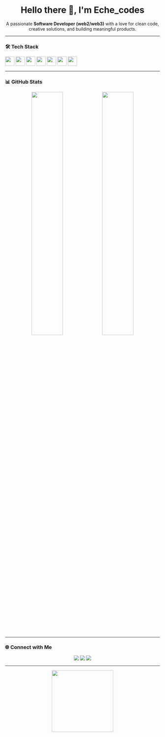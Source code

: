 <h1 align="center">Hello there 👋, I'm Eche_codes</h1>

<p align="center">
  A passionate <strong>Software Developer (web2/web3)</strong> with a love for clean code, creative solutions, and building meaningful products.
</p>

---

### 🛠️ Tech Stack

<p align="left">
  <img src="https://cdn.jsdelivr.net/gh/devicons/devicon/icons/javascript/javascript-original.svg" height="30" />
  <img src="https://cdn.jsdelivr.net/gh/devicons/devicon/icons/typescript/typescript-original.svg" height="30" />
  <img src="https://cdn.jsdelivr.net/gh/devicons/devicon/icons/react/react-original.svg" height="30" />
  <img src="https://cdn.jsdelivr.net/gh/devicons/devicon/icons/python/python-original.svg" height="30" />
  <img src="https://cdn.jsdelivr.net/gh/devicons/devicon/icons/csharp/csharp-original.svg" height="30" />
  <img src="https://cdn.jsdelivr.net/gh/devicons/devicon/icons/html5/html5-original.svg" height="30" />
  <img src="https://cdn.jsdelivr.net/gh/devicons/devicon/icons/css3/css3-original.svg" height="30" />
</p>

---

### 📊 GitHub Stats

<p align="center">
  <img src="https://github-readme-stats.vercel.app/api?username=Eche00&show_icons=true&theme=github_dark&hide_border=true" width="45%" />
  <img src="https://github-readme-stats.vercel.app/api/top-langs/?username=Eche00&layout=compact&theme=github_dark&hide_border=true" width="45%" />
</p>

---

### 🌐 Connect with Me

<p align="center">
  <a href="https://www.linkedin.com/in/eze-echezonachukwu-3755ba283?utm_source=share&utm_campaign=share_via&utm_content=profile&utm_medium=ios_app"><img src="https://img.shields.io/badge/LinkedIn-%230077B5?style=for-the-badge&logo=linkedin&logoColor=white"/></a>
  <a href="mailto:echeeze956@gmail.com"><img src="https://img.shields.io/badge/Gmail-%23D14836?style=for-the-badge&logo=gmail&logoColor=white"/></a>
  <a href="https://www.instagram.com/eche__codes?igsh=dzJ3YXpxcndueWVy&utm_source=qr"><img src="https://img.shields.io/badge/Instagram-%23E4405F?style=for-the-badge&logo=instagram&logoColor=white"/></a>
</p>

---

<!-- Optional animated GIF or message -->
<p align="center">
<!--   <img src="https://media.giphy.com/media/LMt9638dO8dftAjtco/giphy.gif" width="200" /> -->
  <img src="https://cdn.jsdelivr.net/gh/devicons/devicon/icons/react/react-original.svg" height="200" />
  
</p>

